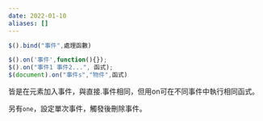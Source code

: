 ```yaml
---
date: 2022-01-10
aliases: []
---
```


```js
$().bind("事件",處理函數)
```

```js
$().on('事件',function(){});   
$().on("事件1 事件2...", 函式);
$(document).on("事件s","物件",函式)
```

皆是在元素加入事件，與直接.事件相同，但用on可在不同事件中執行相同函式。

另有`one`，設定單次事件，觸發後刪除事件。